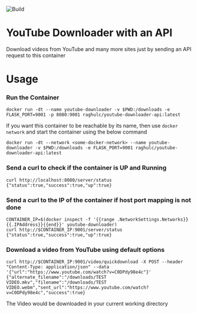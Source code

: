 ![Build](https://github.com/christus02/youtube-downloader-api/workflows/Build/badge.svg)

# YouTube Downloader with an API
Download videos from YouTube and many more sites just by sending an API request to this container

# Usage

### Run the Container
`docker run -dt --name youtube-downloader -v $PWD:/downloads -e FLASK_PORT=9001 -p 8080:9001 raghulc/youtube-downloader-api:latest`

If you want this container to be reachable by its name, then use `docker network` and start the container using the below command

`docker run -dt --network <some-docker-network> --name youtube-downloader -v $PWD:/downloads -e FLASK_PORT=9001 raghulc/youtube-downloader-api:latest`

### Send a curl to check if the container is UP and Running
```
curl http://localhost:8080/server/status
{"status":true,"success":true,"up":true}
```

### Send a curl to the IP of the container if host port mapping is not done
```
CONTAINER_IP=$(docker inspect -f '{{range .NetworkSettings.Networks}}{{.IPAddress}}{{end}}' youtube-downloader)
curl http://$CONTAINER_IP:9001/server/status
{"status":true,"success":true,"up":true}
```

### Download a video from YouTube using default options
```
curl http://$CONTAINER_IP:9001/video/quickdownload -X POST --header "Content-Type: application/json" --data '{"url":"https://www.youtube.com/watch?v=C0DPdy98e4c"}'
{"alternate_filename":"/downloads/TEST VIDEO.mkv","filename":"/downloads/TEST VIDEO.webm","sent_url":"https://www.youtube.com/watch?v=C0DPdy98e4c","success":true}
```

The Video would be downloaded in your current working directory
